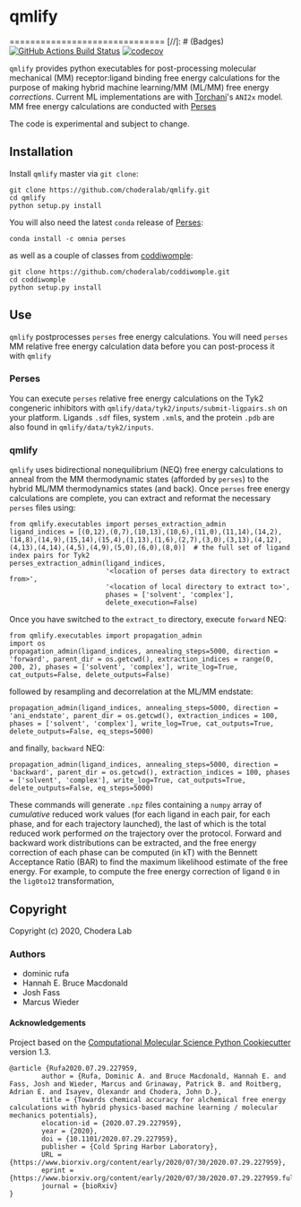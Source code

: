 # qmlify
==============================
[//]: # (Badges)
[![GitHub Actions Build Status](https://github.com/REPLACE_WITH_OWNER_ACCOUNT/qmlify/workflows/CI/badge.svg)](https://github.com/REPLACE_WITH_OWNER_ACCOUNT/qmlify/actions?query=branch%3Amaster+workflow%3ACI)
[![codecov](https://codecov.io/gh/REPLACE_WITH_OWNER_ACCOUNT/qmlify/branch/master/graph/badge.svg)](https://codecov.io/gh/REPLACE_WITH_OWNER_ACCOUNT/qmlify/branch/master)

`qmlify` provides python executables for post-processing molecular mechanical (MM) receptor:ligand binding free energy calculations for the purpose of making hybrid machine learning/MM (ML/MM) free energy *corrections*. Current ML implementations are with [Torchani](https://github.com/aiqm/torchani)'s `ANI2x` model.
MM free energy calculations are conducted with [Perses](https://github.com/choderalab/perses)

The code is experimental and subject to change.

## Installation
Install `qmlify` master via `git clone`:
```
git clone https://github.com/choderalab/qmlify.git
cd qmlify
python setup.py install
```

You will also need the latest `conda` release of [Perses](https://github.com/choderalab/perses):
```
conda install -c omnia perses
```
as well as a couple of classes from [coddiwomple](https://github.com/choderalab/coddiwomple):
```
git clone https://github.com/choderalab/coddiwomple.git
cd coddiwomple
python setup.py install
```

## Use
`qmlify` postprocesses `perses` free energy calculations. You will need `perses` MM relative free energy calculation data before you can post-process it with `qmlify`

### Perses
You can execute `perses` relative free energy calculations on the Tyk2 congeneric inhibitors with `qmlify/data/tyk2/inputs/submit-ligpairs.sh` on your platform. Ligands `.sdf` files, system `.xml`s, and the protein `.pdb` are also found in `qmlify/data/tyk2/inputs`.

### qmlify
`qmlify` uses bidirectional nonequilibrium (NEQ) free energy calculations to anneal from the MM thermodynamic states (afforded by `perses`) to the hybrid ML/MM thermodynamics states (and back).
Once `perses` free energy calculations are complete, you can extract and reformat the necessary `perses` files using:
```
from qmlify.executables import perses_extraction_admin
ligand_indices = [(0,12),(0,7),(10,13),(10,6),(11,0),(11,14),(14,2),(14,8),(14,9),(15,14),(15,4),(1,13),(1,6),(2,7),(3,0),(3,13),(4,12),(4,13),(4,14),(4,5),(4,9),(5,0),(6,0),(8,0)]  # the full set of ligand index pairs for Tyk2
perses_extraction_admin(ligand_indices,
                        '<location of perses data directory to extract from>',
                        '<location of local directory to extract to>',
                        phases = ['solvent', 'complex'],
                        delete_execution=False)
```
Once you have switched to the `extract_to` directory, execute `forward` NEQ:
```
from qmlify.executables import propagation_admin
import os
propagation_admin(ligand_indices, annealing_steps=5000, direction = 'forward', parent_dir = os.getcwd(), extraction_indices = range(0, 200, 2), phases = ['solvent', 'complex'], write_log=True, cat_outputs=False, delete_outputs=False)
```
followed by resampling and decorrelation at the ML/MM endstate:
```
propagation_admin(ligand_indices, annealing_steps=5000, direction = 'ani_endstate', parent_dir = os.getcwd(), extraction_indices = 100, phases = ['solvent', 'complex'], write_log=True, cat_outputs=True, delete_outputs=False, eq_steps=5000)
```
and finally, `backward` NEQ:
```
propagation_admin(ligand_indices, annealing_steps=5000, direction = 'backward', parent_dir = os.getcwd(), extraction_indices = 100, phases = ['solvent', 'complex'], write_log=True, cat_outputs=True, delete_outputs=False, eq_steps=5000)
```
These commands will generate `.npz` files containing a `numpy` array of *cumulative* reduced work values (for each ligand in each pair, for each phase, and for each trajectory launched), the last of which is the total reduced work performed *on* the trajectory over the protocol.  Forward and backward work distributions can be extracted, and the free energy correction of each phase can be computed (in kT) with the Bennett Acceptance Ratio (BAR) to find the maximum likelihood estimate of the free energy.
For example, to compute the free energy correction of ligand `0` in the `lig0to12` transformation,

## Copyright

Copyright (c) 2020, Chodera Lab

### Authors
- dominic rufa
- Hannah E. Bruce Macdonald
- Josh Fass
- Marcus Wieder


#### Acknowledgements

Project based on the
[Computational Molecular Science Python Cookiecutter](https://github.com/molssi/cookiecutter-cms) version 1.3.

```
@article {Rufa2020.07.29.227959,
        author = {Rufa, Dominic A. and Bruce Macdonald, Hannah E. and Fass, Josh and Wieder, Marcus and Grinaway, Patrick B. and Roitberg, Adrian E. and Isayev, Olexandr and Chodera, John D.},
        title = {Towards chemical accuracy for alchemical free energy calculations with hybrid physics-based machine learning / molecular mechanics potentials},
        elocation-id = {2020.07.29.227959},
        year = {2020},
        doi = {10.1101/2020.07.29.227959},
        publisher = {Cold Spring Harbor Laboratory},
        URL = {https://www.biorxiv.org/content/early/2020/07/30/2020.07.29.227959},
        eprint = {https://www.biorxiv.org/content/early/2020/07/30/2020.07.29.227959.full.pdf},
        journal = {bioRxiv}
}
```
